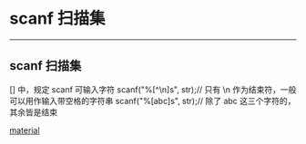 # scanf 扫描集

---

## scanf 扫描集
[] 中，规定 scanf 可输入字符
scanf("%[^\n]s", str);// 只有 \n 作为结束符，一般可以用作输入带空格的字符串
scanf("%[abc]s", str);// 除了 abc 这三个字符的，其余皆是结束

[material](https://www.cnblogs.com/linzhehuang/p/6554506.html)
